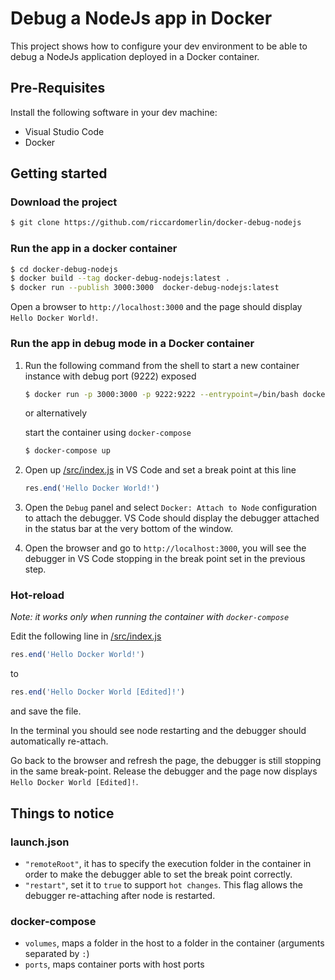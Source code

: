 Debug a NodeJs app in Docker
============================
This project shows how to configure your dev environment to be able to debug
a NodeJs application deployed in a Docker container.

Pre-Requisites
--------------
Install the following software in your dev machine:
- Visual Studio Code
- Docker

Getting started
---------------
### Download the project
```bash
$ git clone https://github.com/riccardomerlin/docker-debug-nodejs
```
### Run the app in a docker container
```bash
$ cd docker-debug-nodejs
$ docker build --tag docker-debug-nodejs:latest .
$ docker run --publish 3000:3000  docker-debug-nodejs:latest
```
Open a browser to `http://localhost:3000` and the page should display
`Hello Docker World!`.

### Run the app in debug mode in a Docker container
1. Run the following command from the shell to start
a new container instance with debug port (9222) exposed
    ```bash
    $ docker run -p 3000:3000 -p 9222:9222 --entrypoint=/bin/bash docker-debug-nodejs:latest -c "npm run debug"
    ```
    or alternatively

    start the container using `docker-compose`
    ```bash
    $ docker-compose up
    ```

2. Open up [/src/index.js](/src/index.js) in VS Code and set a break point at this line
    ```javascript
    res.end('Hello Docker World!')
    ```

3. Open the `Debug` panel and select `Docker: Attach to Node` configuration
to attach the debugger. VS Code should display the debugger attached in the
status bar at the very bottom of the window.

4. Open the browser and go to `http://localhost:3000`, you will see the
debugger in VS Code stopping in the break point set in the previous step.

### Hot-reload
_Note: it works only when running the container with `docker-compose`_

Edit the following line in [/src/index.js](/src/index.js)
```javascript
res.end('Hello Docker World!')
``` 
to
```javascript
res.end('Hello Docker World [Edited]!')
```
and save the file.

In the terminal you should see node restarting and the debugger should
automatically re-attach.

Go back to the browser and refresh the page, the debugger is still stopping in the same break-point.
Release the debugger and the page now displays
`Hello Docker World [Edited]!`.

Things to notice
----------------

### launch.json
- `"remoteRoot"`, it has to specify the execution folder in the container
in order to make the debugger able to set the break point correctly.
-  `"restart"`, set it to `true` to support `hot changes`. 
This flag allows the debugger re-attaching after node is restarted.

### docker-compose
- `volumes`, maps a folder in the host to a folder in the container
(arguments separated by `:`)
- `ports`, maps container ports with host ports



